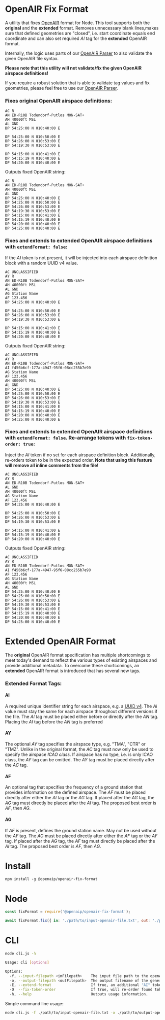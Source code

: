 # OpenAIR Fix Format

A utility that fixes [OpenAIR](http://www.winpilot.com/usersguide/userairspace.asp) format for Node. This tool
supports both the **original** and the **extended** format.
Removes unnecessary blank lines,makes sure that defined geometries are "closed", i.e. start coordinate equals end coordinate and can
also set required _AI_ tag for the **extended** OpenAIR format.

Internally, the logic uses parts of our [OpenAIR Parser](https://github.com/openAIP/openaip-openair-parser) to also validate the
given OpenAIR file syntax.

**Please note that this utility will not validate/fix the given OpenAIR airspace definitions!**

If you require a robust solution that is able to validate tag values and fix geometries, please feel free to use our [OpenAIR Parser](https://github.com/openAIP/openaip-openair-parser).

### Fixes **original OpenAIR** airspace definitions:

```text
AC R
AN ED-R10B Todendorf-Putlos MON-SAT+
AH 40000ft MSL
AL GND
DP 54:25:00 N 010:40:00 E

DP 54:25:00 N 010:50:00 E
DP 54:26:00 N 010:53:00 E
DP 54:19:30 N 010:53:00 E

DP 54:15:00 N 010:41:00 E
DP 54:15:19 N 010:40:00 E
DP 54:20:00 N 010:40:00 E
```

Outputs fixed OpenAIR string:

```text
AC R
AN ED-R10B Todendorf-Putlos MON-SAT+
AH 40000ft MSL
AL GND
DP 54:25:00 N 010:40:00 E
DP 54:25:00 N 010:50:00 E
DP 54:26:00 N 010:53:00 E
DP 54:19:30 N 010:53:00 E
DP 54:15:00 N 010:41:00 E
DP 54:15:19 N 010:40:00 E
DP 54:20:00 N 010:40:00 E
DP 54:25:00 N 010:40:00 E
```

### Fixes and extends to **extended OpenAIR** airspace definitions with `extendFormat: false`:

If the _AI_ token is not present, it will be injected into each airspace definition block with a random UUID v4 value.

```text
AC UNCLASSIFIED
AY R
AN ED-R10B Todendorf-Putlos MON-SAT+
AH 40000ft MSL
AL GND
AG Station Name
AF 123.456
DP 54:25:00 N 010:40:00 E

DP 54:25:00 N 010:50:00 E
DP 54:26:00 N 010:53:00 E
DP 54:19:30 N 010:53:00 E

DP 54:15:00 N 010:41:00 E
DP 54:15:19 N 010:40:00 E
DP 54:20:00 N 010:40:00 E
```

Outputs fixed OpenAIR string:

```text
AC UNCLASSIFIED
AY R
AN ED-R10B Todendorf-Putlos MON-SAT+
AI f456b6cf-177a-4947-95f6-08cc255b7e90
AG Station Name
AF 123.456
AH 40000ft MSL
AL GND
DP 54:25:00 N 010:40:00 E
DP 54:25:00 N 010:50:00 E
DP 54:26:00 N 010:53:00 E
DP 54:19:30 N 010:53:00 E
DP 54:15:00 N 010:41:00 E
DP 54:15:19 N 010:40:00 E
DP 54:20:00 N 010:40:00 E
DP 54:25:00 N 010:40:00 E
```

### Fixes and extends to **extended OpenAIR** airspace definitions with `extendFormat: false`. Re-arrange tokens with `fix-token-order: true`:

Inject the _AI_ token if no set for each airspace definition block. Additionally, re-orders token to be in the expected order.
**Note that using this feature will remove all inline comments from the file!**

```text
AC UNCLASSIFIED
AY R
AN ED-R10B Todendorf-Putlos MON-SAT+
AL GND
AH 40000ft MSL
AG Station Name
AF 123.456
DP 54:25:00 N 010:40:00 E

DP 54:25:00 N 010:50:00 E
DP 54:26:00 N 010:53:00 E
DP 54:19:30 N 010:53:00 E

DP 54:15:00 N 010:41:00 E
DP 54:15:19 N 010:40:00 E
DP 54:20:00 N 010:40:00 E
```

Outputs fixed OpenAIR string:

```text
AC UNCLASSIFIED
AY R
AN ED-R10B Todendorf-Putlos MON-SAT+
AI f456b6cf-177a-4947-95f6-08cc255b7e90
AF 123.456
AG Station Name
AH 40000ft MSL
AL GND
DP 54:25:00 N 010:40:00 E
DP 54:25:00 N 010:50:00 E
DP 54:26:00 N 010:53:00 E
DP 54:19:30 N 010:53:00 E
DP 54:15:00 N 010:41:00 E
DP 54:15:19 N 010:40:00 E
DP 54:20:00 N 010:40:00 E
DP 54:25:00 N 010:40:00 E
```

# Extended OpenAIR Format

The **original** OpenAIR format specification has multiple shortcomings to meet today's demand to reflect the various types of existing airspaces
and provide additional metadata. To overcome these shortcomings, an **extended** OpenAIR format is introduced that has several new tags.

### Extended Format Tags:

#### AI

A required unique identifier string for each airspace, e.g. a [UUID v4](https://en.wikipedia.org/wiki/Universally_unique_identifier). The _AI_ value must stay the same for each airspace throughout different versions if the file. The _AI_ tag must be placed either before or directly after the _AN_ tag. Placing the _AI_ tag before the _AN_ tag is preferred

#### AY

The optional _AY_ tag specifies the airspace type, e.g. "TMA", "CTR" or "TMZ". Unlike in the original format, the _AC_ tag must now only be used to specify the airspace _ICAO class_. If airspace has no type, i.e. is only ICAO class, the _AY_ tag can be omitted. The _AY_ tag must be placed directly after the _AC_ tag.

#### AF

An optional tag that specifies the frequency of a ground station that provides information on the defined airspace. The _AF_ must be placed directly after either the _AI_ tag or the _AG_ tag. If placed after the _AG_ tag, the _AG_ tag must directly be placed after the _AI_ tag. The proposed best order is _AF_, then _AG_.

#### AG

If _AF_ is present, defines the ground station name. May not be used without the _AF_ tag. The _AG_ must be placed directly after either the _AF_ tag or the _AF_ tag. If placed after the _AG_ tag, the _AF_ tag must directly be placed after the _AI_ tag. The proposed best order is _AF_, then _AG_.

# Install

```shell
npm install -g @openaip/openair-fix-format
```

# Node

```javascript
const fixFormat = require('@openaip/openair-fix-format');

await fixFormat.fix({ in: './path/to/input-openair-file.txt', out: './path/to/output-openair-file.txt' });
```

# CLI

```bash
node cli.js -h

Usage: cli [options]

Options:
  -f, --input-filepath <inFilepath>    The input file path to the openAIR file.
  -o, --output-filepath <outFilepath>  The output filename of the generated fixed OpenAIR file.
  -E, --extend-format                  If true, an additional "AI" token with a unique identifier is injected into each airspace block so that the file is compatible with the extended OpenAIR format. Defaults to "false".
  -O  --fix-token-order                If true, will re-order found tokens and put them into the expected order. Note that this will remove all inline comments from the airspace definition blocks! Defaults to "false".
  -h, --help                           Outputs usage information.
```

Simple command line usage:

```bash
node cli.js -f ./path/to/input-openair-file.txt -o ./path/to/output-openair-file.txt
```
